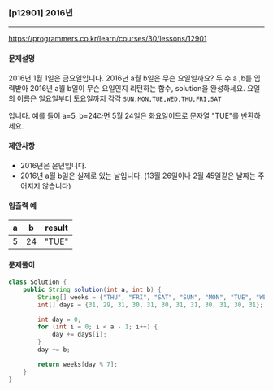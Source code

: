 ### [p12901] 2016년

---

https://programmers.co.kr/learn/courses/30/lessons/12901

#### 문제설명

2016년 1월 1일은 금요일입니다. 2016년 a월 b일은 무슨 요일일까요? 두 수 a ,b를 입력받아 2016년 a월 b일이 무슨 요일인지 리턴하는 함수, solution을 완성하세요. 요일의 이름은 일요일부터 토요일까지 각각 `SUN,MON,TUE,WED,THU,FRI,SAT`

입니다. 예를 들어 a=5, b=24라면 5월 24일은 화요일이므로 문자열 "TUE"를 반환하세요.



#### 제안사항

- 2016년은 윤년입니다.
- 2016년 a월 b일은 실제로 있는 날입니다. (13월 26일이나 2월 45일같은 날짜는 주어지지 않습니다)



#### 입출력 예

| a    | b    | result |
| ---- | ---- | ------ |
| 5    | 24   | "TUE"  |



#### 문제풀이

```java
class Solution {
    public String solution(int a, int b) {
        String[] weeks = {"THU", "FRI", "SAT", "SUN", "MON", "TUE", "WED"};
        int[] days = {31, 29, 31, 30, 31, 30, 31, 31, 30, 31, 30, 31};

        int day = 0;
        for (int i = 0; i < a - 1; i++) {
            day += days[i];
        }
        day += b;

        return weeks[day % 7];
    }
}
```

